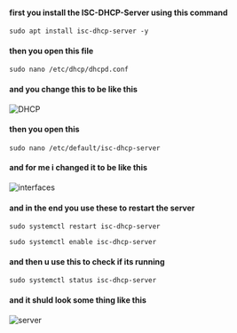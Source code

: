 #### first you install the ISC-DHCP-Server using this command 
```
sudo apt install isc-dhcp-server -y
```
#### then you open this file 
```
sudo nano /etc/dhcp/dhcpd.conf
```
#### and you change this to be like this
![DHCP](https://github.com/user-attachments/assets/ed1342bb-518b-40df-8b50-020bf811946c)
#### then you open this 
```
sudo nano /etc/default/isc-dhcp-server
```
#### and for me i changed it to be like this 
![interfaces](https://github.com/user-attachments/assets/70f5efe7-ed07-47cb-99b6-dfa779fdbe5f)
#### and in the end you use these to restart the server
```
sudo systemctl restart isc-dhcp-server

```
```
sudo systemctl enable isc-dhcp-server
```
#### and then u use this to check if its running 
```
sudo systemctl status isc-dhcp-server
```
#### and it shuld look some thing like this
![server](https://github.com/user-attachments/assets/79be2524-0422-4d61-80cc-25c14d01110a)
